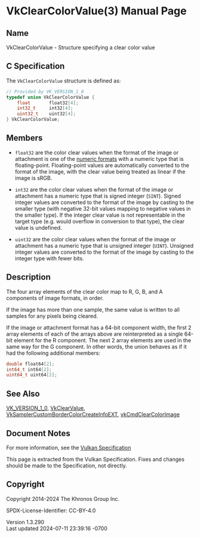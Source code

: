 # VkClearColorValue(3) Manual Page

## Name

VkClearColorValue - Structure specifying a clear color value



## <a href="#_c_specification" class="anchor"></a>C Specification

The `VkClearColorValue` structure is defined as:

``` c
// Provided by VK_VERSION_1_0
typedef union VkClearColorValue {
    float       float32[4];
    int32_t     int32[4];
    uint32_t    uint32[4];
} VkClearColorValue;
```

## <a href="#_members" class="anchor"></a>Members

- `float32` are the color clear values when the format of the image or
  attachment is one of the <a
  href="https://registry.khronos.org/vulkan/specs/1.3-extensions/html/vkspec.html#formats-numericformat"
  target="_blank" rel="noopener">numeric formats</a> with a numeric type
  that is floating-point. Floating-point values are automatically
  converted to the format of the image, with the clear value being
  treated as linear if the image is sRGB.

- `int32` are the color clear values when the format of the image or
  attachment has a numeric type that is signed integer (`SINT`). Signed
  integer values are converted to the format of the image by casting to
  the smaller type (with negative 32-bit values mapping to negative
  values in the smaller type). If the integer clear value is not
  representable in the target type (e.g. would overflow in conversion to
  that type), the clear value is undefined.

- `uint32` are the color clear values when the format of the image or
  attachment has a numeric type that is unsigned integer (`UINT`).
  Unsigned integer values are converted to the format of the image by
  casting to the integer type with fewer bits.

## <a href="#_description" class="anchor"></a>Description

The four array elements of the clear color map to R, G, B, and A
components of image formats, in order.

If the image has more than one sample, the same value is written to all
samples for any pixels being cleared.

If the image or attachment format has a 64-bit component width, the
first 2 array elements of each of the arrays above are reinterpreted as
a single 64-bit element for the R component. The next 2 array elements
are used in the same way for the G component. In other words, the union
behaves as if it had the following additional members:

``` c
double float64[2];
int64_t int64[2];
uint64_t uint64[2];
```

## <a href="#_see_also" class="anchor"></a>See Also

[VK_VERSION_1_0](https://registry.khronos.org/vulkan/specs/1.3-extensions/man/html/VK_VERSION_1_0.html),
[VkClearValue](https://registry.khronos.org/vulkan/specs/1.3-extensions/man/html/VkClearValue.html),
[VkSamplerCustomBorderColorCreateInfoEXT](https://registry.khronos.org/vulkan/specs/1.3-extensions/man/html/VkSamplerCustomBorderColorCreateInfoEXT.html),
[vkCmdClearColorImage](https://registry.khronos.org/vulkan/specs/1.3-extensions/man/html/vkCmdClearColorImage.html)

## <a href="#_document_notes" class="anchor"></a>Document Notes

For more information, see the <a
href="https://registry.khronos.org/vulkan/specs/1.3-extensions/html/vkspec.html#VkClearColorValue"
target="_blank" rel="noopener">Vulkan Specification</a>

This page is extracted from the Vulkan Specification. Fixes and changes
should be made to the Specification, not directly.

## <a href="#_copyright" class="anchor"></a>Copyright

Copyright 2014-2024 The Khronos Group Inc.

SPDX-License-Identifier: CC-BY-4.0

Version 1.3.290  
Last updated 2024-07-11 23:39:16 -0700
